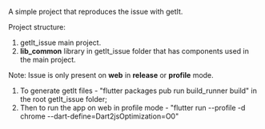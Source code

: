 A simple project that reproduces the issue with getIt. 

Project structure: 
1. getIt_issue main project.
2. **lib_common** library in getIt_issue folder that has components used in the main project.

Note: Issue is only present on **web** in **release** or **profile** mode. 

1. To generate getIt files - "flutter packages pub run build_runner build" in the root getIt_issue folder;
2. Then to run the app on web in profile mode - "flutter run --profile -d chrome --dart-define=Dart2jsOptimization=O0"

